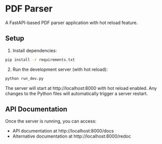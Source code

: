 # PDF Parser

A FastAPI-based PDF parser application with hot reload feature.

## Setup

1. Install dependencies:
```bash
pip install -r requirements.txt
```

2. Run the development server (with hot reload):
```bash
python run_dev.py
```

The server will start at http://localhost:8000 with hot reload enabled. Any changes to the Python files will automatically trigger a server restart.

## API Documentation

Once the server is running, you can access:
- API documentation at http://localhost:8000/docs
- Alternative documentation at http://localhost:8000/redoc
